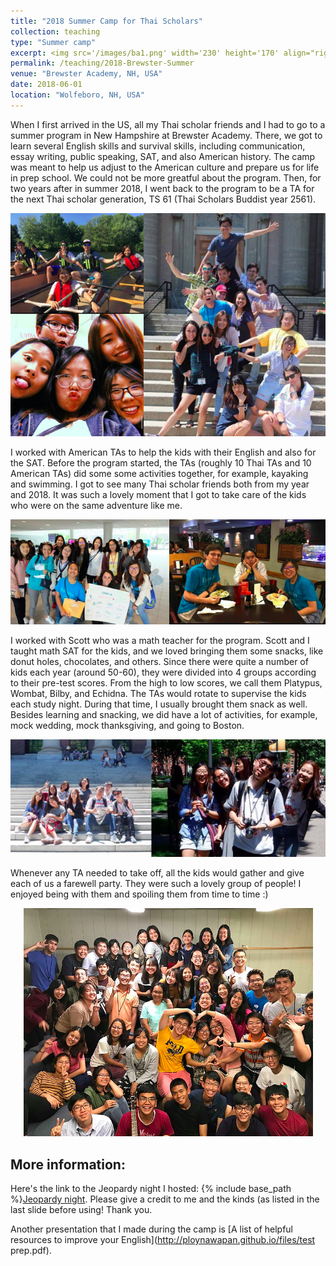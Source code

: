 ```yaml
---
title: "2018 Summer Camp for Thai Scholars"
collection: teaching
type: "Summer camp"
excerpt: <img src='/images/ba1.png' width='230' height='170' align="right" hspace="20"> When I first arrived in the US, all my Thai scholar friends and I had to go to a summer program in New Hampshire at Brewster Academy. There, we got to learn several English skills and survival skills, including communication, essay writing, public speaking, SAT, and also American history. The camp was meant to help us adjust to the American culture and prepare us for life in prep school. We could not be more greatful about the program. Then, for two years after in summer 2018, I went back to the program to be a TA for another Thai scholar generation, TS 61 (Thai Scholars Buddist year 2561). Quick links to [Jeopardy night](http://ploynawapan.github.io/files/Jeopardy-compressed.pdf) I hosted, and [A list of helpful resources to improve your English](http://ploynawapan.github.io/files/test prep.pdf).
permalink: /teaching/2018-Brewster-Summer
venue: "Brewster Academy, NH, USA"
date: 2018-06-01
location: "Wolfeboro, NH, USA"
---
```


When I first arrived in the US, all my Thai scholar friends and I had to go to a summer program in New Hampshire at Brewster Academy. There, we got to learn several English skills and survival skills, including communication, essay writing, public speaking, SAT, and also American history. The camp was meant to help us adjust to the American culture and prepare us for life in prep school. We could not be more greatful about the program. Then, for two years after in summer 2018, I went back to the program to be a TA for the next Thai scholar generation, TS 61 (Thai Scholars Buddist year 2561). 

<p align="center">
  <img src="/images/ba2.png">
</p>

I worked with American TAs to help the kids with their English and also for the SAT. Before the program started, the TAs (roughly 10 Thai TAs and 10 American TAs) did some some activities together, for example, kayaking and swimming. I got to see many Thai scholar friends both from my year and 2018. It was such a lovely moment that I got to take care of the kids who were on the same adventure like me.  


<p align="center">
  <img src="/images/ba3.png">
</p>

I worked with Scott who was a math teacher for the program. Scott and I taught math SAT for the kids, and we loved bringing them some snacks, like donut holes, chocolates, and others. Since there were quite a number of kids each year (around 50-60), they were divided into 4 groups according to their pre-test scores. From the high to low scores, we call them Platypus, Wombat, Bilby, and Echidna. The TAs would rotate to supervise the kids each study night. During that time, I usually brought them snack as well. Besides learning and snacking, we did have a lot of activities, for example, mock wedding, mock thanksgiving, and going to Boston. 

<p align="center">
  <img src="/images/ba4.png">
</p>

Whenever any TA needed to take off, all the kids would gather and give each of us a farewell party. They were such a lovely group of people! I enjoyed being with them and spoiling them from time to time :) 

<p align="center">
  <img src="/images/ba1.png">
</p>

More information:
------

Here's the link to the Jeopardy night I hosted: {% include base_path %}[Jeopardy night](http://ploynawapan.github.io/files/Jeopardy-compressed.pdf). Please give a credit to me and the kinds (as listed in the last slide before using! Thank you.

Another presentation that I made during the camp is [A list of helpful resources to improve your English](http://ploynawapan.github.io/files/test prep.pdf).


